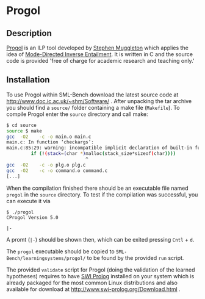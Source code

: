 # Progol

## Description

[Progol](http://www.doc.ic.ac.uk/~shm/progol.html) is an ILP tool developed by
[Stephen Muggleton](http://wp.doc.ic.ac.uk/shm/) which applies the idea of [Mode-Directed Inverse
Entailment](http://www.doc.ic.ac.uk/~shm/Papers/InvEnt.pdf).
It is written in C and the source code is provided 'free of charge for academic research and teaching only.'

## Installation

To use Progol within SML-Bench download the latest source code at http://www.doc.ic.ac.uk/~shm/Software/ .
After unpacking the tar archive you should find a `source/` folder containing a make file (`Makefile`).
To compile Progol enter the `source` directory and call make:

```bash
$ cd source
source $ make
gcc  -O2    -c -o main.o main.c
main.c: In function ‘checkargs’:
main.c:85:29: warning: incompatible implicit declaration of built-in function ‘malloc’
         if (!(stack=(char *)malloc(stack_size*sizeof(char))))
                             ^
gcc  -O2    -c -o plg.o plg.c
gcc  -O2    -c -o command.o command.c
[...]
```

When the compilation finished there should be an executable file named `progol` in the `source` directory.
To test if the compilation was successful, you can execute it via

```
$ ./progol 
CProgol Version 5.0

|- 
```

A promt (`|-`) should be shown then, which can be exited pressing `Cntl` + `d`.

The `progol` executable should be copied to `SML-Bench/learningsystems/progol/` to be found by the provided `run` script.

The provided `validate` script for Progol (doing the validation of the learned hypotheses) requires to have [SWI Prolog](http://www.swi-prolog.org/) installed on your system which is already packaged for the most common Linux distributions and also available for download at http://www.swi-prolog.org/Download.html .

